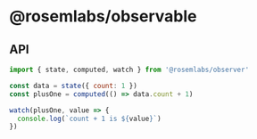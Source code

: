 # @rosemlabs/observable

## API

```javascript
import { state, computed, watch } from '@rosemlabs/observer'

const data = state({ count: 1 })
const plusOne = computed(() => data.count + 1)

watch(plusOne, value => {
  console.log(`count + 1 is ${value}`)
})
```
